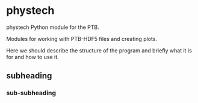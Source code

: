 # phystech

phystech Python module for the PTB.

Modules for working with PTB-HDF5 files and creating plots.

Here we should describe the structure of the program and briefly what it is for and how to use it.

## subheading


### sub-subheading

